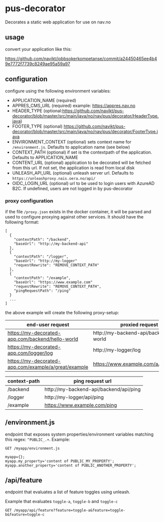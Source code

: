 # pus-decorator
Decorates a static web application for use on nav.no

## usage
convert your application like this:

https://github.com/navikt/jobbsokerkompetanse/commit/a24450465ee4b49e7772f7739c8249ae95a59a97


## configuration
configure using the following environment variables:
 - APPLICATION_NAME (required)
 - APPRES_CMS_URL (required) example: https://appres.nav.no
 - HEADER_TYPE (optional:https://github.com/navikt/pus-decorator/blob/master/src/main/java/no/nav/pus/decorator/HeaderType.java)
 - FOOTER_TYPE (optional)
 https://github.com/navikt/pus-decorator/blob/master/src/main/java/no/nav/pus/decorator/FooterType.java
 - ENVIRONMENT_CONTEXT (optional) sets context name for `/environment.js`. Defaults to application name (see below)
 - CONTEXT_PATH (optional) if set is the contextpath of the application. Defaults to APPLICATION_NAME
 - CONTENT_URL (optional) application to be decorated will be fetched from this url. If not set, the application is read from local disk
 - UNLEASH_API_URL (optional) unleash server url. Defaults to `https://unleashproxy.nais.oera.no/api/`
 - OIDC_LOGIN_URL (optional) url to be used to login users with AzureAD B2C. If undefined, users are not logged in by pus-decorator 
 
### proxy configuration
if the file `/proxy.json` exists in the docker container, it will be parsed and used to configure proxying against other services. It should have the following format:
```
[
  {
    "contextPath": "/backend",
    "baseUrl": "http://my-backend-api"
  },
  {
    "contextPath": "/logger",
    "baseUrl": "http://my-logger"
    "requestRewrite": "REMOVE_CONTEXT_PATH"
  },
  {
    "contextPath": "/example",
    "baseUrl": "https://www.example.com"
    "requestRewrite": "REMOVE_CONTEXT_PATH",
    "pingRequestPath": "/ping" 
  }
  ...
]
```
the above example will create the following proxy-setup:

| end-user request                                         | proxied request url                       |
|----------------------------------------------------------|-------------------------------------------|
| https://my-decorated-app.com/backend/hello-world         | http://my-backend-api/backend/hello-world |
| https://my-decorated-app.com/logger/log                  | http://my-logger/log                      |
| https://my-decorated-app.com/example/a/great/example     | https://www.example.com/a/great/example   |


| context-path | ping request url                       |
|--------------|----------------------------------------|
| /backend     | http://my-backend-api/backend/api/ping |
| /logger      | http://my-logger/api/ping              |
| /example     | https://www.example.com/ping           |



 
## /environment.js
endpoint that exposes system properties/environment variables matching this regex: `^PUBLIC_.+`. Example:

```
GET /myapp/environment.js

myapp={};
myapp.my_property='content of PUBLIC_MY_PROPERTY';
myapp.another_property='content of PUBLIC_ANOTHER_PROPERTY';
```


## /api/feature
endpoint that evaluates a list of feature toggles using unleash.

Example that evaluates `toggle-a`, `toggle-b` and `toggle-c`
```
GET /myapp/api/feature?feature=toggle-a&feature=toggle-b&feature=toggle-c
```